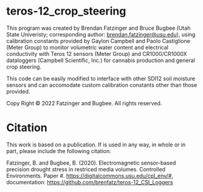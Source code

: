 # teros-12_crop_steering

This program was created by Brendan Fatzinger and Bruce Bugbee (Utah State Univeristy; corresponding author: brendan.fatzinger@usu.edu), using calibration constants provided by Gaylon Campbell and Paolo Castiglione (Meter Group) to monitor volumetric water content and electrical conductivity with Teros 12 sensors (Meter Group) and CR1000/CR1000X dataloggers (Campbell Scientific, Inc.) for cannabis production and general crop steering. 

This code can be easily modified to interface with other SDI12 soil moisture sensors and can accomodate custom calibration constants other than those provided. 

Copy Right © 2022 Fatzinger and Bugbee. All rights reserved. 

# Citation

This work is based on a publication. If is used in any way, in whole or in part, please include the following citation:

Fatzinger, B. and Bugbee, B. (2020). Electromagnetic sensor-based precision drought stress in restriced media volumes.
Controlled Environments. Paper #. https://digitalcommons.usu.edu/cpl_env/#, documentation: https://github.com/brenfatz/teros-12_CSI_Loggers



